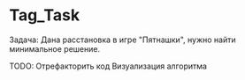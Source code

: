 # Tag_Task
Задача: Дана расстановка в игре "Пятнашки", нужно найти минимальное решение.

TODO:
Отрефакторить код
Визуализация алгоритма
